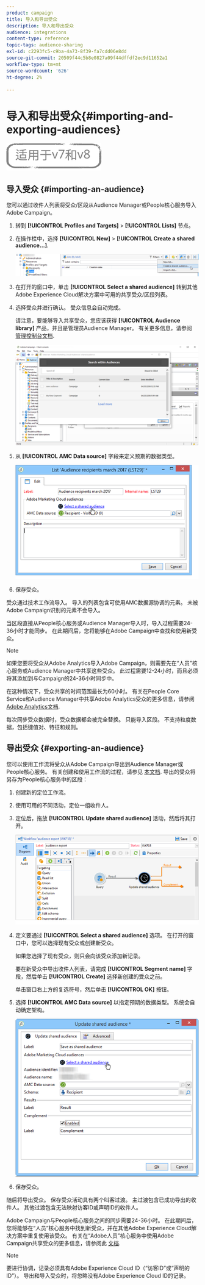 ```yaml
---
product: campaign
title: 导入和导出受众
description: 导入和导出受众
audience: integrations
content-type: reference
topic-tags: audience-sharing
exl-id: c2293fc5-c9ba-4a73-8f39-fa7cdd06e8dd
source-git-commit: 20509f44c5b8e0827a09f44dffdf2ec9d11652a1
workflow-type: tm+mt
source-wordcount: '626'
ht-degree: 2%

---
```


# 导入和导出受众{#importing-and-exporting-audiences}

![](../../assets/common.svg)

## 导入受众 {#importing-an-audience}

您可以通过收件人列表将受众/区段从Audience Manager或People核心服务导入Adobe Campaign。

1. 转到 **[!UICONTROL Profiles and Targets]** > **[!UICONTROL Lists]** 节点。
1. 在操作栏中，选择 **[!UICONTROL New]** > **[!UICONTROL Create a shared audience...]**.

   ![](assets/aam_import_audience.png)

1. 在打开的窗口中，单击 **[!UICONTROL Select a shared audience]** 转到其他Adobe Experience Cloud解决方案中可用的共享受众/区段列表。
1. 选择受众并进行确认。 受众信息会自动完成。

   请注意，要能够导入共享受众，您应该获得 **[!UICONTROL Audience library]** 产品，并且是管理员Audience Manager。 有关更多信息，请参阅 [管理控制台文档](https://helpx.adobe.com/cn/enterprise/managing/user-guide.html).

   ![](assets/aam_import_audience_3.png)

1. 从 **[!UICONTROL AMC Data source]** 字段来定义预期的数据类型。

   ![](assets/aam_import_audience_2.png)

1. 保存受众。

受众通过技术工作流导入。 导入的列表包含可使用AMC数据源协调的元素。 未被Adobe Campaign识别的元素不会导入。

当区段直接从People核心服务或Audience Manager导入时，导入过程需要24-36小时才能同步。 在此期间后，您将能够在Adobe Campaign中查找和使用新受众。

>[!NOTE]
>
>如果您要将受众从Adobe Analytics导入Adobe Campaign，则需要先在“人员”核心服务或Audience Manager中共享这些受众。 此过程需要12-24小时，而且必须将其添加到与Campaign的24-36小时同步中。
>
>在这种情况下，受众共享的时间范围最长为60小时。 有关在People Core Service和Audience Manager中共享Adobe Analytics受众的更多信息，请参阅 [Adobe Analytics文档](https://experienceleague.adobe.com/docs/analytics/components/segmentation/segmentation-workflow/seg-publish.html).

每次同步受众数据时，受众数据都会被完全替换。 只能导入区段。 不支持粒度数据，包括键值对、特征和规则。

## 导出受众 {#exporting-an-audience}

您可以使用工作流将受众从Adobe Campaign导出到Audience Manager或People核心服务。 有关创建和使用工作流的过程，请参见 [本文档](../../workflow/using/building-a-workflow.md). 导出的受众将另存为People核心服务中的区段：

1. 创建新的定位工作流。
1. 使用可用的不同活动，定位一组收件人。
1. 定位后，拖放 **[!UICONTROL Update shared audience]** 活动，然后将其打开。

   ![](assets/aam_export_example.png)

1. 定义要通过 **[!UICONTROL Select a shared audience]** 选项。 在打开的窗口中，您可以选择现有受众或创建新受众。

   如果您选择了现有受众，则只会向该受众添加新记录。

   要在新受众中导出收件人列表，请完成 **[!UICONTROL Segment name]** 字段，然后单击 **[!UICONTROL Create]** 选择新创建的受众之前。

   单击窗口右上方的复选符号，然后单击 **[!UICONTROL OK]** 按钮。

1. 选择 **[!UICONTROL AMC Data source]** 以指定预期的数据类型。 系统会自动确定架构。

   ![](assets/aam_export_audience_activity.png)

1. 保存受众。

随后将导出受众。 保存受众活动具有两个叫客过渡。 主过渡包含已成功导出的收件人。 其他过渡包含无法映射访客ID或声明ID的收件人。

Adobe Campaign与People核心服务之间的同步需要24-36小时。 在此期间后，您将能够在“人员”核心服务中找到新受众，并在其他Adobe Experience Cloud解决方案中重复使用该受众。 有关在“Adobe人员”核心服务中使用Adobe Campaign共享受众的更多信息，请参阅此 [文档](https://experienceleague.adobe.com/docs/core-services/interface/audiences/t-audience-create.html).

>[!NOTE]
>
>要进行协调，记录必须具有Adobe Experience Cloud ID（“访客ID”或“声明的ID”）。 导出和导入受众时，将忽略没有Adobe Experience Cloud ID的记录。
